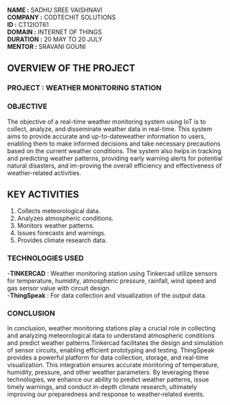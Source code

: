 **NAME :** SADHU SREE VAISHNAVI  
**COMPANY :** CODTECHIT SOLUTIONS  
**ID :** CT12IOT61  
**DOMAIN :** INTERNET OF THINGS  
**DURATION :** 20 MAY TO 20 JULY  
**MENTOR :** SRAVANI GOUNI

## OVERVIEW OF THE PROJECT 

### PROJECT : WEATHER MONITORING STATION

### OBJECTIVE 
The objective of a real-time weather monitoring system using IoT is to collect, analyze, and disseminate weather data in real-time. This system aims to provide accurate and up-to-dateweather information to users, enabling them to make informed decisions and take necessary precautions based on the current weather conditions. The system also helps in tracking and predicting weather patterns, providing early warning alerts for potential natural disasters, and im-proving the overall efficiency and effectiveness of weather-related activities.

## KEY ACTIVITIES
1. Collects meteorological data.
2. Analyzes atmospheric conditions.
3. Monitors weather patterns.
4. Issues forecasts and warnings.
5. Provides climate research data.

### TECHNOLOGIES USED
-**TINKERCAD** : Weather monitoring station using Tinkercad utilize sensors for temperature, humidity, atmospheric pressure, rainfall, wind speed and gas sensor value with circuit design.  
-**ThingSpeak** : For data collection and visualization of the output data.

### CONCLUSION 
In conclusion, weather monitoring stations play a crucial role in collecting and analyzing meteorological data to understand atmospheric conditions and predict weather patterns.Tinkercad facilitates the design and simulation of sensor circuits, enabling efficient prototyping and testing. ThingSpeak provides a powerful platform for data collection, storage, and real-time visualization. This integration ensures accurate monitoring of temperature, humidity, pressure, and other weather parameters. By leveraging these technologies, we enhance our ability to predict weather patterns, issue timely warnings, and conduct in-depth climate research, ultimately improving our preparedness and response to weather-related events.
